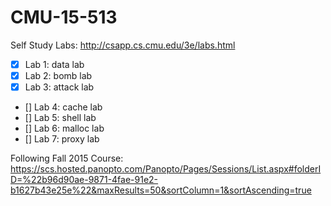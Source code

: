 # CMU-15-513

Self Study Labs: http://csapp.cs.cmu.edu/3e/labs.html

- [x] Lab 1: data lab
- [x] Lab 2: bomb lab
- [x] Lab 3: attack lab
- [] Lab 4: cache lab
- [] Lab 5: shell lab
- [] Lab 6: malloc lab
- [] Lab 7: proxy lab

Following Fall 2015 Course: https://scs.hosted.panopto.com/Panopto/Pages/Sessions/List.aspx#folderID=%22b96d90ae-9871-4fae-91e2-b1627b43e25e%22&maxResults=50&sortColumn=1&sortAscending=true
